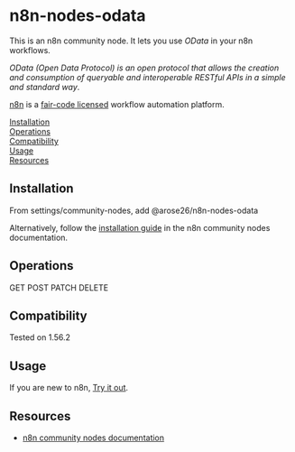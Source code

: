 # n8n-nodes-odata

This is an n8n community node. It lets you use _OData_ in your n8n workflows.

_OData (Open Data Protocol) is an open protocol that allows the creation and consumption of queryable and interoperable RESTful APIs in a simple and standard way_.

[n8n](https://n8n.io/) is a [fair-code licensed](https://docs.n8n.io/reference/license/) workflow automation platform.

[Installation](#installation)  
[Operations](#operations)  
[Compatibility](#compatibility)  
[Usage](#usage)  <!-- delete if not using this section -->  
[Resources](#resources)  

## Installation

From settings/community-nodes, add @arose26/n8n-nodes-odata

Alternatively, follow the [installation guide](https://docs.n8n.io/integrations/community-nodes/installation/) in the n8n community nodes documentation.

## Operations

GET
POST
PATCH
DELETE


## Compatibility

Tested on 1.56.2

## Usage

If you are new to n8n, [Try it out](https://docs.n8n.io/try-it-out/).

## Resources

* [n8n community nodes documentation](https://docs.n8n.io/integrations/community-nodes/)




